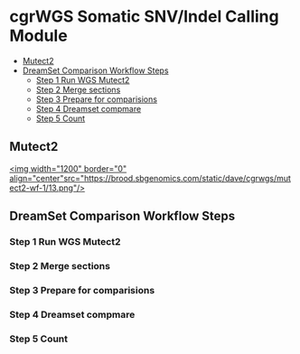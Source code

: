 cgrWGS Somatic SNV/Indel Calling Module
================

-   [Mutect2](#mutect2)
-   [DreamSet Comparison Workflow Steps](#dreamset-comparison-workflow-steps)
    -   [Step 1 Run WGS Mutect2](#step-1-run-wgs-mutect2)
    -   [Step 2 Merge sections](#step-2-merge-sections)
    -   [Step 3 Prepare for comparisions](#step-3-prepare-for-comparisions)
    -   [Step 4 Dreamset compmare](#step-4-dreamset-compmare)
    -   [Step 5 Count](#step-5-count)

Mutect2
-------

<a href="https://brood.sbgenomics.com/static/dave/cgrwgs/mutect2-wf-1/13.png" target="_blank"> <img width="1200" border="0" align="center"src="https://brood.sbgenomics.com/static/dave/cgrwgs/mutect2-wf-1/13.png"/> </a>

DreamSet Comparison Workflow Steps
----------------------------------

### Step 1 Run WGS Mutect2

### Step 2 Merge sections

### Step 3 Prepare for comparisions

### Step 4 Dreamset compmare

### Step 5 Count

